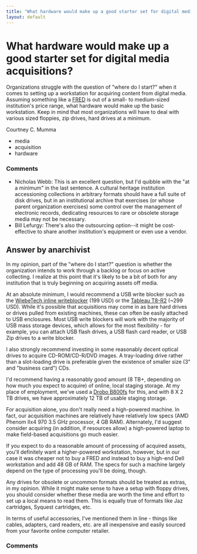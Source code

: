 ```yaml
---
title: "What hardware would make up a good starter set for digital media acquisitions?"
layout: default
---
```

What hardware would make up a good starter set for digital media acquisitions?
=====================
Organizations struggle with the question of "where do I start?" when it
comes to setting up a workstation for acquiring content from digital
media. Assuming something like a
[FRED](http://www.digitalintelligence.com/products/fred/) is out of a
small- to medium-sized institution's price range, what hardware would
make up the basic workstation. Keep in mind that most organizations will
have to deal with various sized floppies, zip drives, hard drives at a
minimum.

Courtney C. Mumma

<ul class="tags"><li class="tag">media</li><li class="tag">acquisition</li><li class="tag">hardware</li></ul>

### Comments ###
* Nicholas Webb: This is an excellent question, but I'd quibble with the "at a minimum"
in the last sentence. A cultural heritage institution accessioning
collections in arbitrary formats should have a full suite of disk
drives, but in an institutional archive that exercises (or whose parent
organization exercises) some control over the management of electronic
records, dedicating resources to rare or obsolete storage media may not
be necessary.
* Bill Lefurgy: There's also the outsourcing option--it might be cost-effective to share
another institution's equipment or even use a vendor.


Answer by anarchivist
----------------
In my opinion, part of the "where do I start?" question is whether the
organization intends to work through a backlog or focus on active
collecting. I realize at this point that it's likely to be a bit of both
for any institution that is truly beginning on acquiring assets off
media.

At an absolute minimum, I would recommend a USB write blocker such as
the [WiebeTech inline
writeblocker](http://www.wiebetech.com/products/USB-WriteBlocker.php)
(199 USD) or the [Tableau
T8-R2](http://www.tableau.com/index.php?pageid=products&model=T8-R2)
(\~299 USD). While it's possible that acquisitions may come in as bare
hard drives or drives pulled from existing machines, these can often be
easily attached to USB enclosures. Most USB write blockers will work
with the majority of USB mass storage devices, which allows for the most
flexibility - for example, you can attach USB flash drives, a USB flash
card reader, or USB Zip drives to a write blocker.

I also strongly recommend investing in some reasonably decent optical
drives to acquire CD-ROM/CD-R/DVD images. A tray-loading drive rather
than a slot-loading drive is preferable given the existence of smaller
size (3" and "business card") CDs.

I'd recommend having a reasonably good amount (8 TB+, depending on how
much you expect to acquire) of online, local staging storage. At my
place of employment, we've used a [Drobo
B800fs](http://www.drobo.com/products/business/b800fs/index.php) for
this, and with 8 X 2 TB drives, we have approximately 12 TB of usable
staging storage.

For acquisition alone, you don't really need a high-powered machine. In
fact, our acquisition machines are relatively have relatively low specs
(AMD Phenom IIx4 970 3.5 GHz processor, 4 GB RAM). Alternately, I'd
suggest consider acquiring (in addition, if resources allow) a
high-powered laptop to make field-based acquisitions go much easier.

If you expect to do a reasonable amount of processing of acquired
assets, you'll definitely want a higher-powered workstation, however,
but in our case it was cheaper not to buy a FRED and instead to buy a
high-end Dell workstation and add 48 GB of RAM. The specs for such a
machine largely depend on the type of processing you'll be doing,
though.

Any drives for obsolete or uncommon formats should be treated as extras,
in my opinion. While it might make sense to have a setup with floppy
drives, you should consider whether these media are worth the time and
effort to set up a local means to read them. This is equally true of
formats like Jaz cartridges, Syquest cartridges, etc.

In terms of useful accessories, I've mentioned them in line - things
like cables, adapters, card readers, etc. are all inexpensive and easily
sourced from your favorite online computer retailer.

### Comments ###

